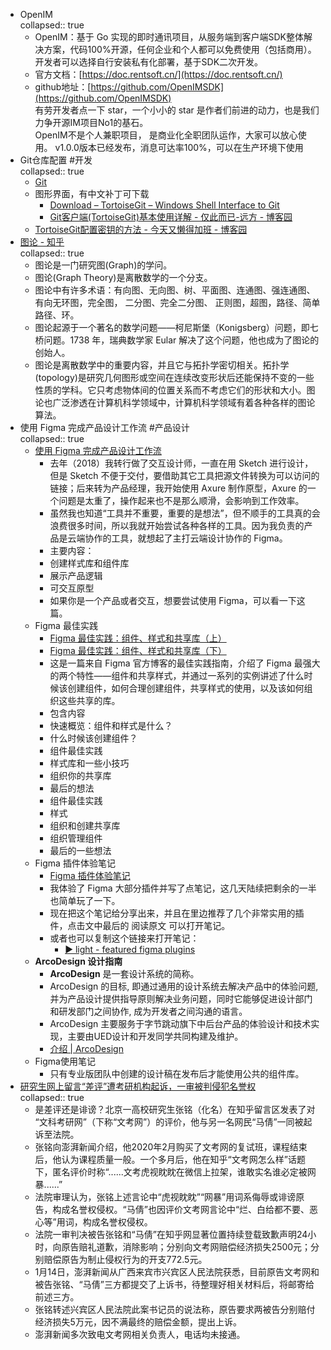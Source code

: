 - OpenIM  
  collapsed:: true
	- OpenIM：基于 Go 实现的即时通讯项目，从服务端到客户端SDK整体解决方案，代码100%开源，任何企业和个人都可以免费使用（包括商用）。  
	  开发者可以选择自行安装私有化部署，基于SDK二次开发。
	- 官方文档：[](https://doc.rentsoft.cn/)[https://doc.rentsoft.cn/](https://doc.rentsoft.cn/)
	- github地址：[](https://github.com/OpenIMSDK)[https://github.com/OpenIMSDK](https://github.com/OpenIMSDK)  
	  有劳开发者点一下 star，一个小小的 star 是作者们前进的动力，也是我们力争开源IM项目No1的基石。  
	  OpenIM不是个人兼职项目， 是商业化全职团队运作，大家可以放心使用。 v1.0.0版本已经发布，消息可达率100%，可以在生产环境下使用
- Git仓库配置 #开发  
  collapsed:: true
	- [Git](https://git-scm.com/)
	- 图形界面，有中文补丁可下载
		- [Download – TortoiseGit – Windows Shell Interface to Git](https://tortoisegit.org/download/)
		- [Git客户端(TortoiseGit)基本使用详解 - 仅此而已-远方 - 博客园](https://www.cnblogs.com/xuwenjin/p/8573603.html)
	- [TortoiseGit配置密钥的方法 - 今天又懒得加班 - 博客园](https://www.cnblogs.com/suger43894/p/10694657.html)
- [图论 - 知乎](https://www.zhihu.com/topic/19582618/intro)  
  collapsed:: true
	- 图论是一门研究图(Graph)的学问。
	- 图论(Graph Theory)是离散数学的一个分支。
	- 图论中有许多术语：有向图、无向图、树、平面图、连通图、强连通图、有向无环图，完全图， 二分图、完全二分图、 正则图，超图，路径、简单路径、环。
	- 图论起源于一个著名的数学问题——柯尼斯堡（Konigsberg）问题，即七桥问题。1738 年，瑞典数学家 Eular 解决了这个问题，他也成为了图论的创始人。
	- 图论是离散数学中的重要内容，并且它与拓扑学密切相关。拓扑学(topology)是研究几何图形或空间在连续改变形状后还能保持不变的一些性质的学科。它只考虑物体间的位置关系而不考虑它们的形状和大小。图论也广泛渗透在计算机科学领域中，计算机科学领域有着各种各样的图论算法。
- 使用 Figma 完成产品设计工作流 #产品设计  
  collapsed:: true
	- [使用 Figma 完成产品设计工作流](https://mp.weixin.qq.com/s/dvgyO_lh7XvjjoImo1hIxw)
		- 去年（2018）我转行做了交互设计师，一直在用 Sketch 进行设计，但是 Sketch 不便于交付，要借助其它工具把源文件转换为可以访问的链接；后来转为产品经理，我开始使用 Axure 制作原型，Axure 的一个问题是太重了，操作起来也不是那么顺滑，会影响到工作效率。
		- 虽然我也知道“工具并不重要，重要的是想法”，但不顺手的工具真的会浪费很多时间，所以我就开始尝试各种各样的工具。因为我负责的产品是云端协作的工具，就想起了主打云端设计协作的 Figma。
		- 主要内容：
		- 创建样式库和组件库
		- 展示产品逻辑
		- 可交互原型
		- 如果你是一个产品或者交互，想要尝试使用 Figma，可以看一下这篇。
	- Figma 最佳实践
		- [Figma 最佳实践：组件、样式和共享库（上）](https://mp.weixin.qq.com/s/PoEk5vRRrquLOTOH3QZgIw)
		- [Figma 最佳实践：组件、样式和共享库（下）](https://mp.weixin.qq.com/s/iOp3aPbqbRr5vnrf0zQANw)
		- 这是一篇来自 Figma 官方博客的最佳实践指南，介绍了 Figma 最强大的两个特性——组件和共享样式，并通过一系列的实例讲述了什么时候该创建组件，如何合理创建组件，共享样式的使用，以及该如何组织这些共享的库。
		- 包含内容
		- 快速概览：组件和样式是什么？
		- 什么时候该创建组件？
		- 组件最佳实践
		- 样式库和一些小技巧
		- 组织你的共享库
		- 最后的想法
		- 组件最佳实践
		- 样式
		- 组织和创建共享库
		- 组织管理组件
		- 最后的一些想法
	- Figma 插件体验笔记
		- [Figma 插件体验笔记](https://mp.weixin.qq.com/s/2QOlyHF6KVusuayBMeSYuQ)
		- 我体验了 Figma 大部分插件并写了点笔记，这几天陆续把剩余的一半也简单玩了一下。
		- 现在把这个笔记给分享出来，并且在里边推荐了几个非常实用的插件，点击文中最后的 阅读原文 可以打开笔记。
		- 或者也可以复制这个链接来打开笔记：
			- [▶ light - featured figma plugins](https://www.figma.com/proto/vAMH74pwzB5Mw04Z1SkFCB/featured-figma-plugins?node-id=9531%3A0&starting-point-node-id=9531%3A0)
	- **ArcoDesign 设计指南**
		- **ArcoDesign** 是一套设计系统的简称。
		- ArcoDesign 的目标, 即通过通用的设计系统去解决产品中的体验问题, 并为产品设计提供指导原则解决业务问题，同时它能够促进设计部门和研发部门之间协作, 成为开发者之间沟通的语言。
		- ArcoDesign 主要服务于字节跳动旗下中后台产品的体验设计和技术实现，主要由UED设计和开发同学共同构建及维护。
		- [介绍 | ArcoDesign](https://arco.design/docs/spec/introduce)
	- Figma使用笔记
		- 只有专业版团队中创建的设计稿在发布后才能使用公共的组件库。
- [研究生网上留言“差评”遭考研机构起诉，一审被判侵犯名誉权](https://www.guancha.cn/politics/2022_01_17_622436.shtml)  
  collapsed:: true
	- 是差评还是诽谤？北京一高校研究生张铭（化名）在知乎留言区发表了对 “文科考研网”（下称“文考网”）的评价，他与另一名网民“马倩”一同被起诉至法院。
	- 张铭向澎湃新闻介绍，他2020年2月购买了文考网的复试班，课程结束后，他认为课程质量一般。一个多月后，他在知乎“文考网怎么样”话题下，匿名评价时称“......文考虎视眈眈在微信上拉架，谁敢实名谁必定被网暴......”
	- 法院审理认为，张铭上述言论中“虎视眈眈”“网暴”用词系侮辱或诽谤原告，构成名誉权侵权。“马倩”也因评价文考网言论中“烂、白给都不要、恶心等”用词，构成名誉权侵权。
	- 法院一审判决被告张铭和“马倩”在知乎网显著位置持续登载致歉声明24小时，向原告赔礼道歉，消除影响；分别向文考网赔偿经济损失2500元；分别赔偿原告为制止侵权行为的开支772.5元。
	- 1月14日，澎湃新闻从广西来宾市兴宾区人民法院获悉，目前原告文考网和被告张铭、“马倩”三方都提交了上诉书，待整理好相关材料后，将邮寄给前述三方。
	- 张铭转述兴宾区人民法院此案书记员的说法称，原告要求两被告分别赔付经济损失5万元，因不满最终的赔偿金额，提出上诉。
	- 澎湃新闻多次致电文考网相关负责人，电话均未接通。